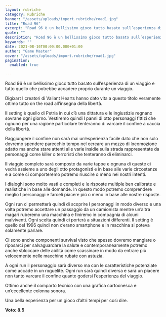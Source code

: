 ```yaml
---
layout: rubriche
category: Rubriche
banner: "/assets/uploads/import.rubriche/road1.jpg"
title: "Road 96"
excerpt: "Road 96 è un bellissimo gioco tutto basato sull’esperienza di un viaggio e tutto quello che potrebbe accadere proprio durante un viaggio. Digixart I creatori di Valiant Hearts hanno dato vita a questo titolo veramente ottimo tutto on the road all’insegna della libertà. Il setting è quello di Petria in cui c’è una dittatura e [&hellip"
quote: ""
description: "Road 96 è un bellissimo gioco tutto basato sull’esperienza di un viaggio e tutto quello che potrebbe accadere proprio durante un viaggio. Digixart I creatori di Valiant Hearts hanno dato vita a questo titolo veramente ottimo tutto on the road all’insegna della libertà. Il setting è quello di Petria in cui c’è una dittatura e [&hellip"
keywords: ""
date: 2021-08-16T00:00:00.000+01:00
author: "Game Master"
cover: "/assets/uploads/import.rubriche/road1.jpg"
pagination:
  enabled: true

---
```


Road 96 è un bellissimo gioco tutto basato sull’esperienza di un viaggio e tutto quello che potrebbe accadere proprio durante un viaggio.

Digixart I creatori di Valiant Hearts hanno dato vita a questo titolo veramente ottimo tutto on the road all’insegna della libertà.

Il setting è quello di Petria in cui c’è una dittatura e le ingiustizie regnano sovrane ogni giorno. Vestiremo quindi I panni di otto personaggi fittizi che ognuno per una ragione particolare tenteranno di varcare il confine a caccia della libertà.

Raggiungere il confine non sarà mai un’esperienza facile dato che non solo dovremo spendere parecchio tempo nel cercare un mezzo di locomozione adatto ma anche stare attenti alle varie insidie sulla strada rappresentate da personaggi come killer o terroristi che tenteranno di eliminarci.  
  
Il viaggio completo sarà composto da varie tappe e ognuna di queste ci vedrà assieme a uno degli otto protagonisti e in base alle varie circostanze e a come ci comporteremo potremo riuscire o meno nei nostri intenti.

I dialoghi sono molto vasti e completi e le risposte multiple ben calibrate e realistiche in base alle domande. In questo modo potremo comprendere meglio I personaggi e farceli piacere più o meno in base alle nostre risposte.

Ogni run ci permetterà quindi di scoprire I personaggi in modo diverso e una volta potremo accettare un passaggio da un camionista mentre un’altra magari ruberemo una macchina e finiremo in compagnia di alcuni malviventi. Ogni scelta quindi ci porterà a situazioni differenti. Il setting è quello del 1996 quindi non c’erano smartphone e in macchina si poteva solamente parlare.

Ci sono anche componenti survival visto che spesso dovremo mangiare o riposarci per salvaguardare la salute e contemporaneamente potremo anche sbloccare delle abilità come scassinare in modo da entrare più velocemente nelle macchine rubate con astuzia.

A ogni run il personaggio sarà diverso ma con le caratteristiche potenziate come accade in un roguelite. Ogni run sarà quindi diversa e sarà un piacere non tanto varcare il confine quanto godersi l’esperienza del viaggio.  
  
Ottimo anche il comparto tecnico con una grafica cartoonesca e un’eccellente colonna sonora.

Una bella esperienza per un gioco d’altri tempi per così dire.

**Voto: 8.5**